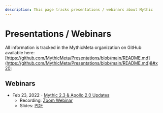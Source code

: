 ```yaml
---
description: This page tracks presentations / webinars about Mythic
---
```


# Presentations / Webinars

All information is tracked in the MythicMeta organization on GitHub available here: [https://github.com/MythicMeta/Presentations/blob/main/README.md](https://github.com/MythicMeta/Presentations/blob/main/README.md)&#x20;

## Webinars

* Feb 23, 2022 - [Mythic 2.3 & Apollo 2.0 Updates](https://github.com/MythicMeta/Presentations/tree/main/Mythic2.3\&Apollo2.0Webinar)
  * Recording: [Zoom Webinar](https://specterops.zoom.us/rec/play/oF92jvM\_xyMUEgPzW8FXpbD60DI8Aus5HoKGprB5RgeVOY86CgU0nvnc1hA5qbBF4MuWeB8QLKIJoHf4.EOlSl\_vOVbjPAh-8?continueMode=true\&tk=2ISdV7O9BwJwH5VdPC6z0W0mwODOQN4C-RhBkyWyeWE.DQMAAAAS6CLt0xZ4WTc0Q3IxY1N6U0NLMmNxcERmS2p3AAAAAAAAAAAAAAAAAAAAAAAAAAAAAA\&uuid=WN\_vIiEl-TSS7qHT3CfwIXgmg&\_x\_zm\_rtaid=\_5rkfIN7RpC55NLJ8KjYhw.1645683612150.7db747332ba7d8da56df252edeef68a9&\_x\_zm\_rhtaid=77)
  * Slides: [PDF](https://github.com/MythicMeta/Presentations/blob/main/Mythic2.3%26Apollo2.0Webinar/Feb23MythicApolloWebinar.pdf)
